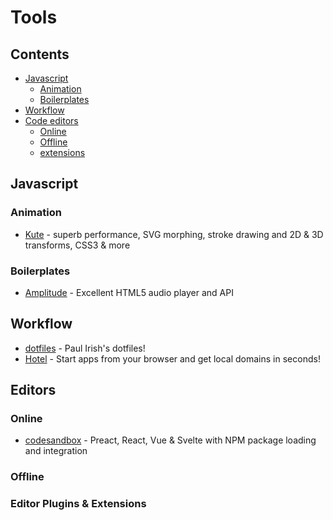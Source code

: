 # Tools

## Contents
* [Javascript](#js)
  * [Animation](#js-anim)
  * [Boilerplates](#js-boilerplates)
* [Workflow](#workflow)
* [Code editors](#editors)
  * [Online](#edit-online)
  * [Offline](#edit-offline)
  * [extensions](#edit-ext)


## Javascript

<h3 id="js-anim">Animation</h3>

* [Kute](https://thednp.github.io/kute.js/) - superb performance, SVG morphing, stroke drawing and 2D & 3D transforms, CSS3 & more

<h3 id="js-boilerplates">Boilerplates</h3>

* [Amplitude](https://521dimensions.com/open-source/amplitudejs) - Excellent HTML5 audio player and API

## Workflow

* [dotfiles](https://github.com/paulirish/dotfiles) - Paul Irish's dotfiles!
* [Hotel](https://github.com/typicode/hotel) - Start apps from your browser and get local domains in seconds!

## Editors

<h3 id="edit-online">Online</h3>

* [codesandbox](https://codesandbox.io/) - Preact, React, Vue & Svelte with NPM package loading and integration

<h3 id="edit-offline">Offline</h3>

<h3 id="edit-ext">Editor Plugins & Extensions</h3>
